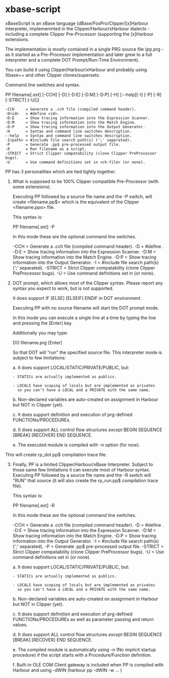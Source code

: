 # xbase-script

xBaseScript is an xBase language (dBase/FoxPro/Clipper/[x]Harbour Interpreter, 
implemenmted in the Clipper/Harbour/xHarbour dialects - including a complete
Clipper Pre-Processor (supporting the [x]Harbour extensions.

The implementation is mostly contained in a single PRG source file (pp.prg - 
as it started as a Pre-Processor implementation and later grew to a full interpreter
and a complete DOT Prompt/Run-Time Environment).

You can build it using Clipper/Harbour/xHarbour and probably using Xbase++ and 
other Clipper clones/supersets. 

Command line switches and syntax.


   PP filename[.ext] [-CCH] [-D<id>] [-D:E] [-D:M] [-D:P] [-H] [--help][-I<path>]
                     [-P] [-R] [-STRICT] [-U[<ch-file>]]

    -CCH     = Generate a .cch file (compiled command header).
    -D<id>   = #define <id>.
    -D:E     = Show tracing information into the Expression Scanner.
    -D:M     = Show tracing information into the Match Engine.
    -D:P     = Show tracing information into the Output Generator.
    -H       = Syntax and command line switches description.
    --help   = Syntax and command line switches description.
    -I<path> = #include file search path(s) (';' seperated).
    -P       = Generate .pp$ pre-processed output file.
    -R       = Run filename as a script.
    -STRICT  = Strict Clipper compatability (clone Clipper PreProcessor bugs).
    -U       = Use command definitions set in <ch-file> (or none).

PP has 3 personalities which are tied tightly together.

1. What is supposed to be 100% Clipper compatible Pre-Processor
   (with some extensions).

   Executing PP followed by a source file name  and the -P switch, will
   create <filename.pp$> which is the equivalent of the Clipper
   <filename.ppo> file.

   This syntax is:

     PP filename[.ext] -P

   In this mode these are the optional command line switches.

    -CCH     = Generate a .cch file (compiled command header).
    -D<id>   = #define <id>.
    -D:E     = Show tracing information into the Expression Scanner.
    -D:M     = Show tracing information into the Match Engine.
    -D:P     = Show tracing information into the Output Generator.
    -I<path> = #include file search path(s) (';' separated).
    -STRICT  = Strict Clipper compatability (clone Clipper PreProcessor bugs).
    -U       = Use command definitions set in <ch-file> (or none).

2. DOT prompt, which allows most of the Clipper syntax. Please
   report any syntax you expect to work, but is not supported.

   It does support IF [ELSE] [ELSEIF] ENDIF in DOT environment.

   Executing PP with no source filename will start the DOT prompt mode.

   In this mode you can execute a single line at a time by typing the line
   and pressing the [Enter] key.

   Additionally you may type:

     DO filename.prg [Enter]

   So that DOT will "run" the specified source file. This interpreter
   mode is subject to few limitations:

     a. It does support LOCAL/STATIC/PRIVATE/PUBLIC, but:

       - STATICs are actually implemented as publics.

       - LOCALS have scoping of locals but are implemented as privates
         so you can't have a LOCAL and a PRIVATE with the same name.

     b. Non-declared variables are auto-created on assignment in Harbour
        but NOT in Clipper (yet).

     c. It does support definition and execution of prg-defined
        FUNCTIONs/PROCEDUREs.

     d. It does support ALL control flow structures *except* BEGIN
        SEQUENCE [BREAK] [RECOVER] END SEQUENCE.

     e. The executed module is compiled with -n option (for now).

  This will create rp_dot.pp$ compilation trace file.

3. Finally, PP is a limited Clipper/Harbour/xBase Interpreter. Subject
   to those same few limitations it can execute most of Harbour syntax.
   Executing PP followed by a source file name and the -R switch will
   "RUN" that source (it will also create the rp_run.pp$ compilation
   trace file).

   This syntax is:

     PP filename[.ext] -R

   In this mode these are the optional command line switches.

    -CCH     = Generate a .cch file (compiled command header).
    -D<id>   = #define <id>.
    -D:E     = Show tracing information into the Expression Scanner.
    -D:M     = Show tracing information into the Match Engine.
    -D:P     = Show tracing information into the Output Generator.
    -I<path> = #include file search path(s) (';' separated).
    -P       = Generate .pp$ pre-processed output file.
    -STRICT  = Strict Clipper compatability (clone Clipper PreProcessor bugs).
    -U       = Use command definitions set in <ch-file> (or none).

     a. It does support LOCAL/STATIC/PRIVATE/PUBLIC, but:

       - STATICs are actually implemented as publics.

       - LOCALS have scoping of locals but are implemented as privates
         so you can't have a LOCAL and a PRIVATE with the same name.

     b. Non-declared variables are auto-created on assignment in Harbour
        but NOT in Clipper (yet).

     c. It does support definition and execution of prg-defined
        FUNCTIONs/PROCEDUREs as well as parameter passing and return values.

     d. It does support ALL control flow structures *except* BEGIN
        SEQUENCE [BREAK] [RECOVER] END SEQUENCE.

     e. The compiled module is automatically using -n (No implicit startup
        procedure) if the script starts with a Procedure/Function definition.

     f. Built-in OLE COM Client gateway is included when PP is compiled with
        Harbour and using -dWIN (harbour pp -dWIN -w ... )
